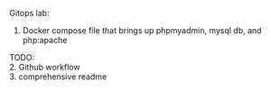 Gitops lab:

1. Docker compose file that brings up phpmyadmin, mysql db, and php:apache

TODO:  
2. Github workflow  
3. comprehensive readme  
